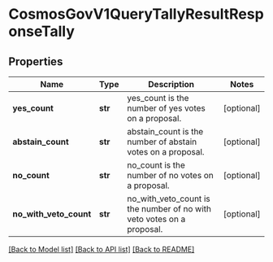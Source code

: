 # CosmosGovV1QueryTallyResultResponseTally

## Properties
Name | Type | Description | Notes
------------ | ------------- | ------------- | -------------
**yes_count** | **str** | yes_count is the number of yes votes on a proposal. | [optional] 
**abstain_count** | **str** | abstain_count is the number of abstain votes on a proposal. | [optional] 
**no_count** | **str** | no_count is the number of no votes on a proposal. | [optional] 
**no_with_veto_count** | **str** | no_with_veto_count is the number of no with veto votes on a proposal. | [optional] 

[[Back to Model list]](../README.md#documentation-for-models) [[Back to API list]](../README.md#documentation-for-api-endpoints) [[Back to README]](../README.md)

